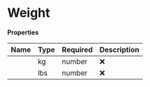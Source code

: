 # Weight



**Properties**

| Name | Type | Required | Description |
| :-------- | :----------| :----------| :----------|
    | kg | number | ❌ |  |
    | lbs | number | ❌ |  |




<!-- This file was generated by liblab | https://liblab.com/ -->